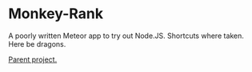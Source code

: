 Monkey-Rank
===========

A poorly written Meteor app to try out Node.JS.
Shortcuts where taken. Here be dragons.

[Parent project.](https://github.com/NeilVallon/Monkey-Business)
